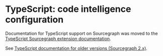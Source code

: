 # TypeScript: code intelligence configuration

Documentation for TypeScript support on Sourcegraph was moved to the [TypeScript Sourcegraph extension documentation](https://sourcegraph.com/extensions/sourcegraph/typescript).

See [TypeScript documentation for older versions (Sourcegraph 2.x)](https://docs.sourcegraph.com/@v2.12.3/extensions/language_servers/typescript).

